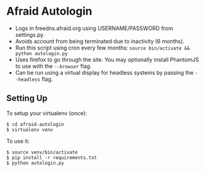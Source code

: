 # Afraid Autologin

* Logs in freedns.afraid.org using USERNAME/PASSWORD from settings.py.
* Avoids account from being terminated due to inactivity (6 months).
* Run this script using cron every few months:
	`source bin/activate && python autologin.py`
* Uses firefox to go through the site. You may optionally install PhantomJS to use with the `--browser` flag.
* Can be run using a virtual display for headless systems by passing the `--headless` flag.

## Setting Up

To setup your virtualenv (once):

	$ cd afraid-autologin
	$ virtualenv venv

To use it:

	$ source venv/bin/activate
	$ pip install -r requirements.txt
	$ python autologin.py

